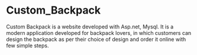 # Custom_Backpack
Custom Backpack is a website developed with Asp.net, Mysql. It is a modern application developed for backpack lovers, in which customers can design the backpack as per their choice of design and order it online with few simple steps.
